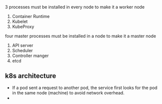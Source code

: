 3 processes must be installed in every node to make it a worker node
1. Container Runtime
2. Kubelet
3. KubeProxy

four master processes must be installed in a node to make it a master node
1. API server
2. Scheduler
3. Controller manger
4. etcd

## k8s architecture


* If a pod sent a request to another pod, the service first looks for the pod in the same node (machine) to avoid network overhead.
* 
